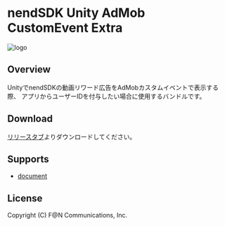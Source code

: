 # nendSDK Unity AdMob CustomEvent Extra

![logo](https://user-images.githubusercontent.com/9563381/31269103-17daebce-aaba-11e7-9899-742435c4ef20.png)

## Overview

UnityでnendSDKの動画リワード広告をAdMobカスタムイベントで表示する際、
アプリからユーザーIDを付与したい場合に使用するバンドルです。

## Download

[リリースタブ](https://github.com/fan-ADN/nendSDK-Unity-AdMobCustomEvent-Extras/releases)よりダウンロードしてください。

## Supports

* [document](https://github.com/fan-ADN/nendSDK-Unity-AdMobCustomEvent-Extras/wiki)

## License

Copyright (C) F@N Communications, Inc.
